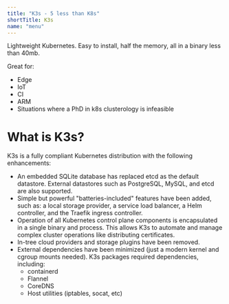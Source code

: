 ```yaml
---
title: "K3s - 5 less than K8s"
shortTitle: K3s
name: "menu"
---
```


Lightweight Kubernetes.  Easy to install, half the memory, all in a binary less than 40mb.

Great for:

* Edge
* IoT
* CI
* ARM
* Situations where a PhD in k8s clusterology is infeasible

# What is K3s?

K3s is a fully compliant Kubernetes distribution with the following enhancements:

* An embedded SQLite database has replaced etcd as the default datastore. External datastores such as PostgreSQL, MySQL, and etcd are also supported.
* Simple but powerful "batteries-included" features have been added, such as: a local storage provider, a service load balancer, a Helm controller, and the Traefik ingress controller.
* Operation of all Kubernetes control plane components is encapsulated in a single binary and process. This allows K3s to automate and manage complex cluster operations like distributing certificates.
* In-tree cloud providers and storage plugins have been removed.
* External dependencies have been minimized (just a modern kernel and cgroup mounts needed). K3s packages required dependencies, including:
    * containerd
    * Flannel
    * CoreDNS
    * Host utilities (iptables, socat, etc)
